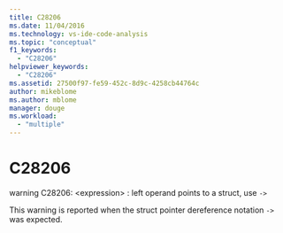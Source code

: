 ```yaml
---
title: C28206
ms.date: 11/04/2016
ms.technology: vs-ide-code-analysis
ms.topic: "conceptual"
f1_keywords:
  - "C28206"
helpviewer_keywords:
  - "C28206"
ms.assetid: 27500f97-fe59-452c-8d9c-4258cb44764c
author: mikeblome
ms.author: mblome
manager: douge
ms.workload:
  - "multiple"
---
```

# C28206
warning C28206: \<expression> : left operand points to a struct, use `->`

 This warning is reported when the struct pointer dereference notation `->` was expected.
